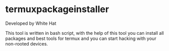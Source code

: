 # termuxpackageinstaller

Developed by White Hat


This tool is written in bash script, with the help of this tool you can install all packages and best tools for termux and you can start hacking with your non-rooted devices.
